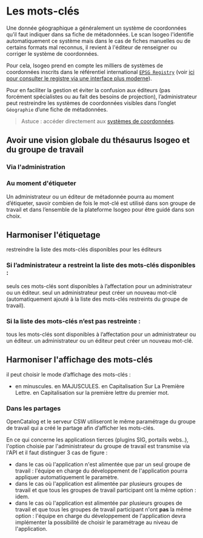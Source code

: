 # Les mots-clés

Une donnée géographique a généralement un système de coordonnées qu’il faut indiquer dans sa fiche de métadonnées. Le scan Isogeo l'identifie automatiquement ce système mais dans le cas de fiches manuelles ou de certains formats mal reconnus, il revient à l'éditeur de renseigner ou corriger le système de coordonnées.

Pour cela, Isogeo prend en compte les milliers de systèmes de coordonnées inscrits dans le référentiel international [`EPSG Registry`](http://www.epsg-registry.org/) (voir [ici pour consulter le registre via une interface plus moderne](http://epsg.io/)).

Pour en faciliter la gestion et éviter la confusion aux éditeurs (pas forcément spécialistes ou au fait des besoins de projection), l’administrateur peut restreindre les systèmes de coordonnées visibles dans l’onglet `Géographie` d’une fiche de métadonnées.

> Astuce : accéder directement aux [systèmes de coordonnées](https://app.isogeo.com/admin/coordinate-systems).

## Avoir une vision globale du thésaurus Isogeo et du groupe de travail

### Via l'administration

### Au moment d'étiqueter

Un administrateur ou un éditeur de métadonnée pourra au moment d’étiqueter, savoir combien de fois le mot-clé est utilisé dans son groupe de travail et dans l’ensemble de la plateforme Isogeo pour être guidé dans son choix.


## Harmoniser l'étiquetage

restreindre la liste des mots-clés disponibles pour les éditeurs

### Si l’administrateur a restreint la liste des mots-clés disponibles :
seuls ces mots-clés sont disponibles à l’affectation pour un administrateur ou un éditeur.
seul un administrateur peut créer un nouveau mot-clé (automatiquement ajouté à la liste des mots-clés restreints du groupe de travail).


### Si la liste des mots-clés n’est pas restreinte :
tous les mots-clés sont disponibles à l’affectation pour un administrateur ou un éditeur.
un administrateur ou un éditeur peut créer un nouveau mot-clé.



## Harmoniser l'affichage des mots-clés

il peut choisir le mode d’affichage des mots-clés :
* en minuscules.
en MAJUSCULES.
en Capitalisation Sur La Première Lettre.
en Capitalisation sur la première lettre du premier mot.





### Dans les partages


OpenCatalog et le serveur CSW utiliseront le même paramétrage du groupe de travail qui a créé le partage afin d’afficher les mots-clés.

En ce qui concerne les applicatiosn tierces (plugins SIG, portails webs..), l'option choisie par l'administrateur du groupe de travail est transmise via l'API et il faut distinguer 3 cas de figure :
* dans le cas où l'application n'est alimentée que par un seul groupe de travail : l'équipe en charge du développement de l'application pourra appliquer automatiquement le paramètre.
* dans le cas où l'application est alimentée par plusieurs groupes de travail et que tous les groupes de travail participant ont la même option : idem.
* dans le cas où l'application est alimentée par plusieurs groupes de travail et que tous les groupes de travail participant n'ont **pas** la même option : l'équipe en charge du développement de l'application devra implémenter la possibilité de choisir le paramétrage au niveau de l'application.
